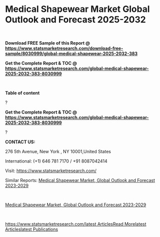 <h1>Medical Shapewear Market Global Outlook and Forecast 2025-2032</h1><br/><p><strong>Download FREE Sample of this Report @ <a href="https://www.statsmarketresearch.com/download-free-sample/8030999/global-medical-shapewear-2025-2032-383">https://www.statsmarketresearch.com/download-free-sample/8030999/global-medical-shapewear-2025-2032-383</a></strong></p>
 
 
 
 <div><b>Get the Complete Report & TOC @ <a href="https://www.statsmarketresearch.com/global-medical-shapewear-2025-2032-383-8030999">https://www.statsmarketresearch.com/global-medical-shapewear-2025-2032-383-8030999</a></b></div>
 
 
 
 <p><br />
 
 <b>Table of content</b></p>
 
 
 
 <p>? </p>
 
 
 
 <div><b>Get the Complete Report & TOC @ <a href="https://www.statsmarketresearch.com/global-medical-shapewear-2025-2032-383-8030999">https://www.statsmarketresearch.com/global-medical-shapewear-2025-2032-383-8030999</a></b></div>
 
 
 
 <p>? </p>
 
 
 
 <p><b>CONTACT US:</b><br />
 
 276 5th Avenue, New York , NY 10001,United States<br />
 
 International: (+1) 646 781 7170 / +91 8087042414<br />
 
 Visit: <a href="https://www.statsmarketresearch.com/">https://www.statsmarketresearch.com/</a><br />
 
 Similar Reports: <a href="https://www.statsmarketresearch.com/global-medical-shapewear-2025-2032-383-8030999">Medical Shapewear Market, Global Outlook and Forecast 2023-2029</a><br />
 
 <br />
 
 <a href="https://www.statsmarketresearch.com/global-medical-shapewear-2025-2032-383-8030999">Medical Shapewear Market, Global Outlook and Forecast 2023-2029</a><br />
 
 <br />
 
 <a href="https://gyeongbokgung.com">https://www.statsmarketresearch.com/</a><a href="https://hallyeomaritime.com">latest Articles</a><a href="https://jingwansa.com">Read More</a><a href="https://nguoiviet.jp/">latest Articles</a><a href="https://www.intelmarketresearch.com/">latest Publications</a></p>